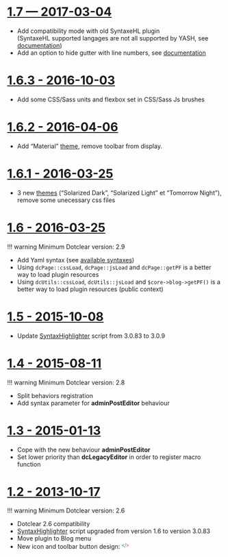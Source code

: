 [1.7 — 2017-03-04](https://open-time.net/post/2017/03/04/Plugin-Yash-17-pour-Dotclear)
================
 * Add compatibility mode with old SyntaxeHL plugin  
   (SyntaxeHL supported langages are not all supported by YASH, see [documentation](user-guide/syntaxehl.md))
 * Add an option to hide gutter with line numbers, see [documentation](user-guide/settings.md#presentation)


[1.6.3 - 2016-10-03](https://open-time.net/post/2016/10/03/Plugin-Yash-163-pour-Dotclear)
==================
 * Add some CSS/Sass units and flexbox set in CSS/Sass Js brushes


[1.6.2 - 2016-04-06](https://open-time.net/post/2016/04/06/Plugin-Yash-162-pour-Dotclear)
==================
 * Add “Material” [theme](/user-guide/settings#presentation), remove toolbar from display.


[1.6.1 - 2016-03-25](https://open-time.net/post/2016/03/25/Plugin-Yash-161-pour-Dotclear)
==================
 * 3 new [themes](/user-guide/settings#presentation) (“Solarized Dark”, “Solarized Light” et “Tomorrow Night”), remove some unecessary css files


[1.6 - 2016-03-25](https://open-time.net/post/2016/03/25/Plugin-Yash-1.6-pour-Dotclear)
================

!!! warning
	Minimum Dotclear version: 2.9

 * Add Yaml syntax (see [available syntaxes](/user-guide/usage/#available-syntaxes))
 * Using ```dcPage::cssLoad```, ```dcPage::jsLoad``` and ```dcPage::getPF``` is a better way to load plugin resources
 * Using ```dcUtils::cssLoad```, ```dcUtils::jsLoad``` and ```$core->blog->getPF()``` is a better way to load plugin resources (public context)


[1.5 - 2015-10-08](https://open-time.net/post/2015/10/08/Plugin-Yash-15-pour-Dotclear)
================
 * Update [SyntaxHighlighter](http://alexgorbatchev.com/SyntaxHighlighter/) script from 3.0.83 to 3.0.9


[1.4 - 2015-08-11](https://open-time.net/post/2015/08/11/Plugin-Yash-14-pour-Dotclear)
================

!!! warning
	Minimum Dotclear version: 2.8

 * Split behaviors registration
 * Add syntax parameter for **adminPostEditor** behaviour


[1.3 - 2015-01-13](https://open-time.net/post/2015/01/13/Plugin-Yash-13-pour-Dotclear)
================
 * Cope with the new behaviour **adminPostEditor**
 * Set lower priority than **dcLegacyEditor** in order to register macro function


[1.2 - 2013-10-17](https://open-time.net/post/2013/10/17/Plugin-Yash-12-pour-Dotclear)
================

!!! warning
	Minimum Dotclear version: 2.6

 * Dotclear 2.6 compatibility
 * [SyntaxHighlighter](http://alexgorbatchev.com/SyntaxHighlighter/) script upgraded from version 1.6 to version 3.0.83
 * Move plugin to Blog menu
 * New icon and toolbar button design: ![](img/icon.png)
